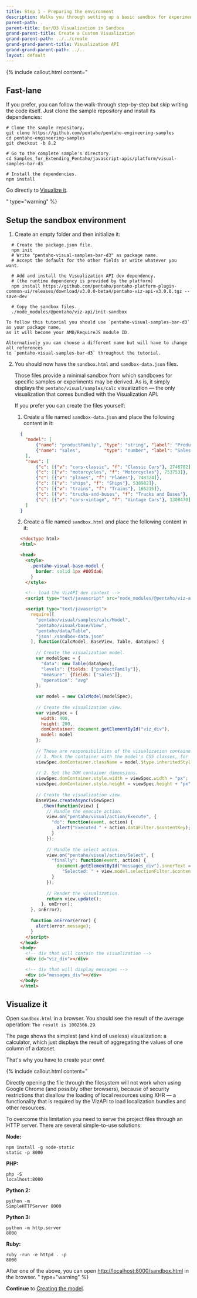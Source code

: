 ```yaml
---
title: Step 1 - Preparing the environment
description: Walks you through setting up a basic sandbox for experimenting with visualizations.
parent-path: .
parent-title: Bar/D3 Visualization in Sandbox
grand-parent-title: Create a Custom Visualization
grand-parent-path: ../../create
grand-grand-parent-title: Visualization API
grand-grand-parent-path: ../..
layout: default
---
```


{% include callout.html content="<h2>Fast-lane</h2>
<p>If you prefer, you can follow the walk-through step-by-step but skip writing the code itself. 
   Just clone the sample repository and install its dependencies:</p>

<pre class='highlight'><code># Clone the sample repository.
git clone https://github.com/pentaho/pentaho-engineering-samples
cd pentaho-engineering-samples
git checkout -b 8.2

# Go to the complete sample's directory.
cd Samples_for_Extending_Pentaho/javascript-apis/platform/visual-samples-bar-d3

# Install the dependencies.
npm install
</code></pre>

<p>Go directly to <a title='Visualize it' href='#visualize-it'>Visualize it</a>.</p>
" type="warning" %}

## Setup the sandbox environment

1. Create an empty folder and then initialize it:
  ```shell
    # Create the package.json file.
    npm init
    # Write "pentaho-visual-samples-bar-d3" as package name.
    # Accept the default for the other fields or write whatever you want.

    # Add and install the Visualization API dev dependency.
    # (the runtime dependency is provided by the platform)
    npm install https://github.com/pentaho/pentaho-platform-plugin-common-ui/releases/download/v3.0.0-beta4/pentaho-viz-api-v3.0.0.tgz --save-dev

    # Copy the sandbox files.
    ./node_modules/@pentaho/viz-api/init-sandbox
  ```

    To follow this tutorial you should use `pentaho-visual-samples-bar-d3` as your package name, 
    as it will become your AMD/RequireJS module ID.

    Alternatively you can choose a different name but will have to change all references 
    to `pentaho-visual-samples-bar-d3` throughout the tutorial.

2. You should now have the `sandbox.html` and `sandbox-data.json` files.

    Those files provide a minimal sandbox from which sandboxes for specific samples or experiments may be derived.
    As is, it simply displays the `pentaho/visual/samples/calc` visualization — 
    the only visualization that comes bundled with the Visualization API.

    If you prefer you can create the files yourself:

    1. Create a file named `sandbox-data.json` and place the following content in it:
      ```json
        {
          "model": [
              {"name": "productFamily", "type": "string", "label": "Product Family"},
              {"name": "sales",         "type": "number", "label": "Sales"}
          ],
          "rows": [
              {"c": [{"v": "cars-classic", "f": "Classic Cars"}, 2746782]},
              {"c": [{"v": "motorcycles", "f": "Motorcycles"}, 753753]},
              {"c": [{"v": "planes", "f": "Planes"}, 748324]},
              {"c": [{"v": "ships", "f": "Ships"}, 538982]},
              {"c": [{"v": "trains", "f": "Trains"}, 165215]},
              {"c": [{"v": "trucks-and-buses", "f": "Trucks and Buses"}, 756438]},
              {"c": [{"v": "cars-vintage", "f": "Vintage Cars"}, 1308470]}
          ]
        }
      ```

    2. Create a file named `sandbox.html` and place the following content in it:
      ```html
        <!doctype html>
        <html>

        <head>
          <style>
            .pentaho-visual-base-model {
              border: solid 1px #005da6;
            }
          </style>

          <!-- load the VizAPI dev context -->
          <script type="text/javascript" src="node_modules/@pentaho/viz-api/webcontext.js"></script>

          <script type="text/javascript">
            require([
              "pentaho/visual/samples/calc/Model",
              "pentaho/visual/base/View",
              "pentaho/data/Table",
              "json!./sandbox-data.json"
            ], function(CalcModel, BaseView, Table, dataSpec) {
        
              // Create the visualization model.
              var modelSpec = {
                "data": new Table(dataSpec),
                "levels": {fields: ["productFamily"]},
                "measure": {fields: ["sales"]},
                "operation": "avg"
              };
        
              var model = new CalcModel(modelSpec);
        
              // Create the visualization view.
              var viewSpec = {
                width: 400,
                height: 200,
                domContainer: document.getElementById("viz_div"),
                model: model
              };
        
              // These are responsibilities of the visualization container application:
              // 1. Mark the container with the model's CSS classes, for styling purposes.
              viewSpec.domContainer.className = model.$type.inheritedStyleClasses.join(" ");
        
              // 2. Set the DOM container dimensions.
              viewSpec.domContainer.style.width = viewSpec.width + "px";
              viewSpec.domContainer.style.height = viewSpec.height + "px";
        
              // Create the visualization view.
              BaseView.createAsync(viewSpec)
                .then(function(view) {
                  // Handle the execute action.
                  view.on("pentaho/visual/action/Execute", {
                    "do": function(event, action) {
                      alert("Executed " + action.dataFilter.$contentKey);
                    }
                  });
        
                  // Handle the select action.
                  view.on("pentaho/visual/action/Select", {
                    "finally": function(event, action) {
                      document.getElementById("messages_div").innerText =
                        "Selected: " + view.model.selectionFilter.$contentKey;
                    }
                  });
        
                  // Render the visualization.
                  return view.update();
                }, onError);
            }, onError);
        
            function onError(error) {
              alert(error.message);
            }
          </script>
        </head>
        <body>
          <!-- div that will contain the visualization -->
          <div id="viz_div"></div>

          <!-- div that will display messages -->
          <div id="messages_div"></div>
        </body>
        </html>
      ```

## Visualize it

Open `sandbox.html` in a browser.
You should see the result of the average operation: `The result is 1002566.29`.

The page shows the simplest (and kind of useless) visualization: a
calculator, which just displays the result of aggregating the values of
one column of a dataset.

That's why you have to create your own!

{% include callout.html content="<p>Directly opening the file through the filesystem will not work when using 
Google Chrome (and possibly other browsers), because of security restrictions that disallow the loading of 
local resources using XHR — a functionality that is required by the VizAPI to load localization bundles and 
other resources.</p>
<p>To overcome this limitation you need to serve the project files through an HTTP server. 
There are several simple-to-use solutions:</p>

<b>Node:</b><pre class='highlight'><code>npm install -g node-static
static -p 8000</code></pre>

<b>PHP:</b><pre class='highlight'><code>php -S localhost:8000</code></pre>

<b>Python 2:</b><pre class='highlight'><code>python -m SimpleHTTPServer 8000</code></pre>

<b>Python 3:</b><pre class='highlight'><code>python -m http.server 8000</code></pre>

<b>Ruby:</b><pre class='highlight'><code>ruby -run -e httpd . -p 8000</code></pre>

After one of the above, you can open <a href='http://localhost:8000/sandbox.html' target='_blank'>http://localhost:8000/sandbox.html</a> in the browser.
" type="warning" %}


**Continue** to [Creating the model](step2-model-creation).

